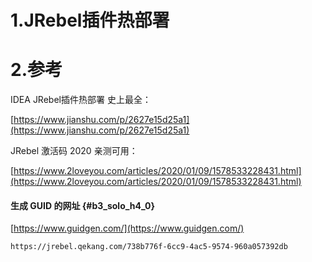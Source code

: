 # 1.JRebel插件热部署



# 2.参考

IDEA JRebel插件热部署 史上最全：

[https://www.jianshu.com/p/2627e15d25a1](https://www.jianshu.com/p/2627e15d25a1)

JRebel 激活码 2020 亲测可用：

[https://www.2loveyou.com/articles/2020/01/09/1578533228431.html](https://www.2loveyou.com/articles/2020/01/09/1578533228431.html)

#### 生成 GUID 的网址 {#b3_solo_h4_0}

[https://www.guidgen.com/](https://www.guidgen.com/)

```
https://jrebel.qekang.com/738b776f-6cc9-4ac5-9574-960a057392db
```




